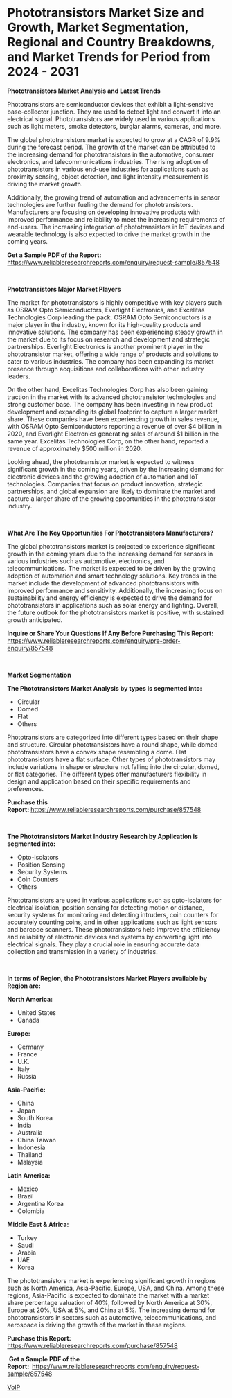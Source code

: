 <p><h1>Phototransistors Market Size and Growth, Market Segmentation, Regional and Country Breakdowns, and Market Trends for Period from 2024 -  2031</h1></p><p><strong>Phototransistors Market Analysis and Latest Trends</strong></p>
<p><p>Phototransistors are semiconductor devices that exhibit a light-sensitive base-collector junction. They are used to detect light and convert it into an electrical signal. Phototransistors are widely used in various applications such as light meters, smoke detectors, burglar alarms, cameras, and more.</p><p>The global phototransistors market is expected to grow at a CAGR of 9.9% during the forecast period. The growth of the market can be attributed to the increasing demand for phototransistors in the automotive, consumer electronics, and telecommunications industries. The rising adoption of phototransistors in various end-use industries for applications such as proximity sensing, object detection, and light intensity measurement is driving the market growth.</p><p>Additionally, the growing trend of automation and advancements in sensor technologies are further fueling the demand for phototransistors. Manufacturers are focusing on developing innovative products with improved performance and reliability to meet the increasing requirements of end-users. The increasing integration of phototransistors in IoT devices and wearable technology is also expected to drive the market growth in the coming years.</p></p>
<p><strong>Get a Sample PDF of the Report:&nbsp;</strong> <a href="https://www.reliableresearchreports.com/enquiry/request-sample/857548">https://www.reliableresearchreports.com/enquiry/request-sample/857548</a></p>
<p>&nbsp;</p>
<p><strong>Phototransistors Major Market Players</strong></p>
<p><p>The market for phototransistors is highly competitive with key players such as OSRAM Opto Semiconductors, Everlight Electronics, and Excelitas Technologies Corp leading the pack. OSRAM Opto Semiconductors is a major player in the industry, known for its high-quality products and innovative solutions. The company has been experiencing steady growth in the market due to its focus on research and development and strategic partnerships. Everlight Electronics is another prominent player in the phototransistor market, offering a wide range of products and solutions to cater to various industries. The company has been expanding its market presence through acquisitions and collaborations with other industry leaders.</p><p>On the other hand, Excelitas Technologies Corp has also been gaining traction in the market with its advanced phototransistor technologies and strong customer base. The company has been investing in new product development and expanding its global footprint to capture a larger market share. These companies have been experiencing growth in sales revenue, with OSRAM Opto Semiconductors reporting a revenue of over $4 billion in 2020, and Everlight Electronics generating sales of around $1 billion in the same year. Excelitas Technologies Corp, on the other hand, reported a revenue of approximately $500 million in 2020.</p><p>Looking ahead, the phototransistor market is expected to witness significant growth in the coming years, driven by the increasing demand for electronic devices and the growing adoption of automation and IoT technologies. Companies that focus on product innovation, strategic partnerships, and global expansion are likely to dominate the market and capture a larger share of the growing opportunities in the phototransistor industry.</p></p>
<p>&nbsp;</p>
<p><strong>What Are The Key Opportunities For Phototransistors Manufacturers?</strong></p>
<p><p>The global phototransistors market is projected to experience significant growth in the coming years due to the increasing demand for sensors in various industries such as automotive, electronics, and telecommunications. The market is expected to be driven by the growing adoption of automation and smart technology solutions. Key trends in the market include the development of advanced phototransistors with improved performance and sensitivity. Additionally, the increasing focus on sustainability and energy efficiency is expected to drive the demand for phototransistors in applications such as solar energy and lighting. Overall, the future outlook for the phototransistors market is positive, with sustained growth anticipated.</p></p>
<p><strong>Inquire or Share Your Questions If Any Before Purchasing This Report:</strong> <a href="https://www.reliableresearchreports.com/enquiry/pre-order-enquiry/857548">https://www.reliableresearchreports.com/enquiry/pre-order-enquiry/857548</a></p>
<p>&nbsp;</p>
<p><strong>Market Segmentation</strong></p>
<p><strong>The Phototransistors Market Analysis by types is segmented into:</strong></p>
<p><ul><li>Circular</li><li>Domed</li><li>Flat</li><li>Others</li></ul></p>
<p><p>Phototransistors are categorized into different types based on their shape and structure. Circular phototransistors have a round shape, while domed phototransistors have a convex shape resembling a dome. Flat phototransistors have a flat surface. Other types of phototransistors may include variations in shape or structure not falling into the circular, domed, or flat categories. The different types offer manufacturers flexibility in design and application based on their specific requirements and preferences.</p></p>
<p><strong>Purchase this Report:&nbsp;</strong><a href="https://www.reliableresearchreports.com/purchase/857548">https://www.reliableresearchreports.com/purchase/857548</a></p>
<p>&nbsp;</p>
<p><strong>The Phototransistors Market Industry Research by Application is segmented into:</strong></p>
<p><ul><li>Opto-isolators</li><li>Position Sensing</li><li>Security Systems</li><li>Coin Counters</li><li>Others</li></ul></p>
<p><p>Phototransistors are used in various applications such as opto-isolators for electrical isolation, position sensing for detecting motion or distance, security systems for monitoring and detecting intruders, coin counters for accurately counting coins, and in other applications such as light sensors and barcode scanners. These phototransistors help improve the efficiency and reliability of electronic devices and systems by converting light into electrical signals. They play a crucial role in ensuring accurate data collection and transmission in a variety of industries.</p></p>
<p>&nbsp;</p>
<p><strong>In terms of Region, the Phototransistors Market Players available by Region are:</strong></p>
<p>
    <p> <strong> North America: </strong>
        <ul>
            <li>United States</li>
            <li>Canada</li>
        </ul>
        </p> 
    <p> <strong> Europe: </strong>
        <ul>
            <li>Germany</li>
            <li>France</li>
            <li>U.K.</li>
            <li>Italy</li>
            <li>Russia</li>
        </ul>
        </p> 
    <p> <strong> Asia-Pacific: </strong>
        <ul>
            <li>China</li>
            <li>Japan</li>
            <li>South Korea</li>
            <li>India</li>
            <li>Australia</li>
            <li>China Taiwan</li>
            <li>Indonesia</li>
            <li>Thailand</li>
            <li>Malaysia</li>
        </ul>
        </p> 
    <p> <strong> Latin America: </strong>
        <ul>
            <li>Mexico</li>
            <li>Brazil</li>
            <li>Argentina Korea</li>
            <li>Colombia</li>
        </ul>
        </p> 
    <p> <strong> Middle East & Africa: </strong>
        <ul>
            <li>Turkey</li>
            <li>Saudi</li>
            <li>Arabia</li>
            <li>UAE</li>
            <li>Korea</li>
        </ul>
    </p>
    </p>
<p><p>The phototransistors market is experiencing significant growth in regions such as North America, Asia-Pacific, Europe, USA, and China. Among these regions, Asia-Pacific is expected to dominate the market with a market share percentage valuation of 40%, followed by North America at 30%, Europe at 20%, USA at 5%, and China at 5%. The increasing demand for phototransistors in sectors such as automotive, telecommunications, and aerospace is driving the growth of the market in these regions.</p></p>
<p><strong>Purchase this Report: </strong><a href="https://www.reliableresearchreports.com/purchase/857548">https://www.reliableresearchreports.com/purchase/857548</a></p>
<p>&nbsp;<strong>Get a Sample PDF of the Report:&nbsp;&nbsp;</strong><a href="https://www.reliableresearchreports.com/enquiry/request-sample/857548">https://www.reliableresearchreports.com/enquiry/request-sample/857548</a></p>
<p><strong></strong></p>
<p><p><a href="https://github.com/zekaoe592392/Market-Research-Report-List-1/blob/main/35637309464.md">VoIP</a></p></p>
